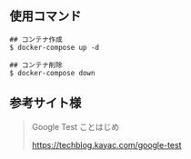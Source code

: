 ## 使用コマンド
```
## コンテナ作成
$ docker-compose up -d

## コンテナ削除
$ docker-compose down
```

## 参考サイト様

> Google Test ことはじめ
> 
> https://techblog.kayac.com/google-test

